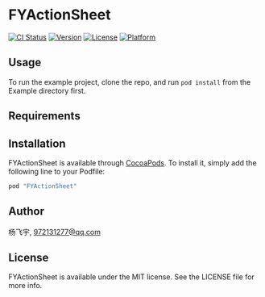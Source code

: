 # FYActionSheet

[![CI Status](http://img.shields.io/travis/杨飞宇/FYActionSheet.svg?style=flat)](https://travis-ci.org/杨飞宇/FYActionSheet)
[![Version](https://img.shields.io/cocoapods/v/FYActionSheet.svg?style=flat)](http://cocoapods.org/pods/FYActionSheet)
[![License](https://img.shields.io/cocoapods/l/FYActionSheet.svg?style=flat)](http://cocoapods.org/pods/FYActionSheet)
[![Platform](https://img.shields.io/cocoapods/p/FYActionSheet.svg?style=flat)](http://cocoapods.org/pods/FYActionSheet)

## Usage

To run the example project, clone the repo, and run `pod install` from the Example directory first.

## Requirements

## Installation

FYActionSheet is available through [CocoaPods](http://cocoapods.org). To install
it, simply add the following line to your Podfile:

```ruby
pod "FYActionSheet"
```

## Author

杨飞宇, 972131277@qq.com

## License

FYActionSheet is available under the MIT license. See the LICENSE file for more info.
